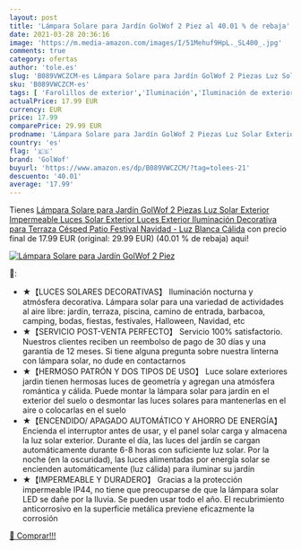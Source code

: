 ```yaml
---
layout: post
title: 'Lámpara Solare para Jardín GolWof 2 Piez al 40.01 % de rebaja'
date: 2021-03-28 20:36:16
image: 'https://m.media-amazon.com/images/I/51Mehuf9HpL._SL400_.jpg'
comments: true
category: ofertas
author: 'tole.es'
slug: 'B089VWCZCM-es Lámpara Solare para Jardín GolWof 2 Piezas Luz Solar...'
sku: 'B089VWCZCM-es'
tags: [ 'Farolillos de exterior','Iluminación','Iluminación de exterior','golwof','navidad', ]
actualPrice: 17.99 EUR
currency: EUR
price: 17.99
comparePrice: 29.99 EUR
prodname: 'Lámpara Solare para Jardín GolWof 2 Piezas Luz Solar Exterior Impermeable Luces Solar Exterior Luces Exterior Iluminación Decorativa para Terraza Césped Patio Festival Navidad - Luz Blanca Cálida'
country: 'es'
flag: '🇪🇸'
brand: 'GolWof'
buyurl: 'https://www.amazon.es/dp/B089VWCZCM/?tag=tolees-21'
descuento: '40.01'
average: '17.99'
---
```


Tienes [Lámpara Solare para Jardín GolWof 2 Piezas Luz Solar Exterior Impermeable Luces Solar Exterior Luces Exterior Iluminación Decorativa para Terraza Césped Patio Festival Navidad - Luz Blanca Cálida](https://www.amazon.es/dp/B089VWCZCM/?tag=tolees-21) con precio final de  17.99 EUR (original: 29.99 EUR) (40.01 %  de rebaja) aqui!

[![Lámpara Solare para Jardín GolWof 2 Piez](https://m.media-amazon.com/images/I/51Mehuf9HpL._SL400_.jpg)](https://www.amazon.es/dp/B089VWCZCM/?tag=tolees-21)

🔎:

- ★【LUCES SOLARES DECORATIVAS】 Iluminación nocturna y atmósfera decorativa. Lámpara solar para una variedad de actividades al aire libre: jardín, terraza, piscina, camino de entrada, barbacoa, camping, bodas, fiestas, festivales, Halloween, Navidad, etc
- ★【SERVICIO POST-VENTA PERFECTO】 Servicio 100% satisfactorio. Nuestros clientes reciben un reembolso de pago de 30 días y una garantía de 12 meses. Si tiene alguna pregunta sobre nuestra linterna con lámpara solar, no dude en contactarnos
- ★【HERMOSO PATRÓN Y DOS TIPOS DE USO】 Luce solare exteriores jardin tienen hermosas luces de geometría y agregan una atmósfera romántica y cálida. Puede montar la lámpara solar para jardín en el exterior del suelo o desmontar las luces solares para mantenerlas en el aire o colocarlas en el suelo
- ★【ENCENDIDO/ APAGADO AUTOMÁTICO Y AHORRO DE ENERGÍA】 Encienda el interruptor antes de usar, y el panel solar carga y almacena la luz solar exterior. Durante el día, las luces del jardín se cargan automáticamente durante 6-8 horas con suficiente luz solar. Por la noche (en la oscuridad), las luces alimentadas por energía solar se encienden automáticamente (luz cálida) para iluminar su jardín
- ★【IMPERMEABLE Y DURADERO】 Gracias a la protección impermeable IP44, no tiene que preocuparse de que la lámpara solar LED se dañe por la lluvia. Se pueden usar todo el año. El recubrimiento anticorrosivo en la superficie metálica previene eficazmente la corrosión

[🛒 Comprar!!!](https://www.amazon.es/dp/B089VWCZCM/?tag=tolees-21)
